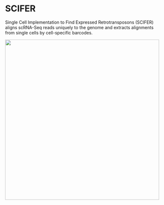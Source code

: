 # SCIFER
Single Cell Implementation to Find Expressed Retrotransposons (SCIFER) aligns scRNA-Seq reads uniquely to the genome and extracts alignments from single cells by cell-specific barcodes.


<img src="https://user-images.githubusercontent.com/108097317/232575429-4b71b8d8-5615-4f8b-b4aa-cc43ef8d85d9.png" width="500" height="520">
